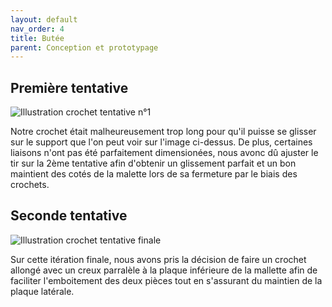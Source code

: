 ```yaml
---
layout: default
nav_order: 4
title: Butée 
parent: Conception et prototypage
---
```



## Première tentative

![Illustration crochet tentative n°1](../shared-assets/images/crochet_tentative_n°1.jpg)

Notre crochet était malheureusement trop long pour qu'il puisse se glisser sur le support que l'on peut voir sur l'image ci-dessus.
De plus, certaines liaisons n'ont pas été parfaitement dimensionées, nous avonc dû ajuster le tir sur la 2ème tentative afin d'obtenir un glissement parfait et un bon maintient des cotés de la malette lors de sa fermeture par le biais des crochets.

## Seconde tentative

![Illustration crochet tentative finale](../shared-assets/images/crochet_final.jpg)

Sur cette itération finale, nous avons pris la décision de faire un crochet allongé avec un creux parralèle à la plaque inférieure de la mallette afin de faciliter l'emboitement des deux pièces tout en s'assurant du maintien de la plaque latérale.
